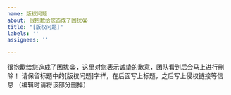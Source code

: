 ```yaml
---
name: 版权问题
about: 很抱歉给您造成了困扰😭
title: "[版权问题]"
labels: ''
assignees: ''

---
```


很抱歉给您造成了困扰😭，这里对您表示诚挚的歉意，团队看到后会马上进行删除！
请保留标题中的[版权问题]字样，在后面写上标题，之后写上侵权链接等信息
（编辑时请将该部分删掉）
